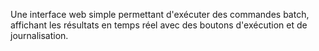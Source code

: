 Une interface web simple permettant d'exécuter des commandes batch, affichant les résultats en temps réel avec des boutons d'exécution et de journalisation.